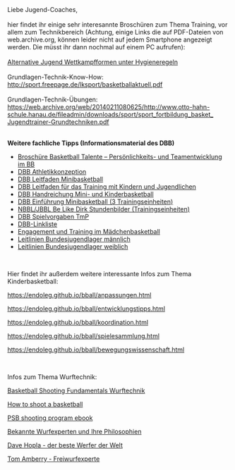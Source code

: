 <div class="gmail_quote">Liebe Jugend-Coaches,</div>
<div class="gmail_quote">&nbsp;</div>
<div class="gmail_quote">hier findet ihr einige sehr interesannte Brosch&uuml;ren zum Thema Training, vor allem zum Technikbereich (Achtung, einige Links die auf PDF-Dateien von web.archive.org, k&ouml;nnen leider nicht auf jedem Smartphone angezeigt werden. Die m&uuml;sst ihr dann nochmal auf einem PC aufrufen):</div>
<div class="gmail_quote">&nbsp;</div>
<div class="gmail_quote">
<div class="gs">
<div class="">
<div id=":25t" class="ii gt">
<div id=":25u" class="a3s aiL ">
<div dir="ltr"><a href="https://www.basketball-bund.de/wp-content/uploads/Alternative-Jugend-Wettkampfformen-unter-Hygieneregeln.pdf" target="_blank" rel="noopener" data-saferedirecturl="https://www.google.com/url?q=https://www.basketball-bund.de/wp-content/uploads/Alternative-Jugend-Wettkampfformen-unter-Hygieneregeln.pdf&amp;source=gmail&amp;ust=1622240292652000&amp;usg=AFQjCNGbb3_y6rGgoyf63Aas32ckbZAzfg">Alternative Jugend Wettkampfformen unter Hygieneregeln</a>
<div class="yj6qo">&nbsp;</div>
<div class="adL">Grundlagen-Technik-Know-How:&nbsp;</div>
</div>
</div>
</div>
</div>
</div>
</div>
<div class="gmail_quote"><a href="http://sport.freepage.de/lksport/basketballaktuell.pdf" target="_blank" rel="noopener" data-saferedirecturl="https://www.google.com/url?q=http://sport.freepage.de/lksport/basketballaktuell.pdf&amp;source=gmail&amp;ust=1622235016971000&amp;usg=AFQjCNGmk-FvUW1tuRvw6HojzW9ugBklUg">h<wbr />ttp://sport.freepage.de/<u></u>lkspor<wbr />t/basketballaktuell.pdf</a></div>
<div class="gmail_quote">&nbsp;</div>
<div class="gmail_quote">Grundlagen-Technik-&Uuml;bungen:&nbsp;<br /><a href="https://web.archive.org/web/20140211080625/http://www.otto-hahn-schule.hanau.de/fileadmin/downloads/sport/sport_fortbildung_basket_Jugendtrainer-Grundtechniken.pdf" target="_blank" rel="noopener" data-saferedirecturl="https://www.google.com/url?q=https://web.archive.org/web/20140211080625/http://www.otto-hahn-schule.hanau.de/fileadmin/downloads/sport/sport_fortbildung_basket_Jugendtrainer-Grundtechniken.pdf&amp;source=gmail&amp;ust=1622235016971000&amp;usg=AFQjCNH1-yiRiNWPNw49Z9ZxzgcvzzyLdg">ht<wbr />tps://web.archive.org/web/<wbr />20140211080625/http://www.<wbr />otto-hahn-schule.hanau.de/<wbr />fileadmin/downloads/sport/<wbr />sport_fortbildung_basket_<wbr />Jugendtrainer-Grundtechniken.<wbr />pdf</a></div>
<div class="gmail_quote">&nbsp;</div>
<div class="gmail_quote">
<p><strong>Weitere fachliche Tipps (</strong><strong>Informationsmaterial des DBB)</strong></p>
<ul>
<li><a href="https://www.basketball-bund.de/wp-content/uploads/Brosch%C3%BCre-Basketball-Talent-%C3%9Cbungs%C3%BCbersicht-zum-psychologischen-Training-im-BB-Final.pdf" target="_blank" rel="noopener noreferrer" data-saferedirecturl="https://www.google.com/url?q=https://www.basketball-bund.de/wp-content/uploads/Brosch%25C3%25BCre-Basketball-Talent-%25C3%259Cbungs%25C3%25BCbersicht-zum-psychologischen-Training-im-BB-Final.pdf&amp;source=gmail&amp;ust=1622235016971000&amp;usg=AFQjCNGJfqA_JB4mQy5h8wROmvKuywQkjA">Brosch&uuml;re Basketball Talente &ndash; Pers&ouml;nlichkeits- und Teamentwicklung im BB</a></li>
<li><a href="https://www.basketball-bund.de/wp-content/uploads/Athletikkonzeption-DBB.pdf" target="_blank" rel="noopener noreferrer" data-saferedirecturl="https://www.google.com/url?q=https://www.basketball-bund.de/wp-content/uploads/Athletikkonzeption-DBB.pdf&amp;source=gmail&amp;ust=1622235016971000&amp;usg=AFQjCNEqSvEq9xOV1ITWIWAnckoR0h8mRA">DBB Athletikkonzeption</a></li>
<li><a href="https://www.basketball-bund.de/wp-content/uploads/Leitfaden_Minibasketball-2017_web.pdf" target="_blank" rel="noopener noreferrer" data-saferedirecturl="https://www.google.com/url?q=https://www.basketball-bund.de/wp-content/uploads/Leitfaden_Minibasketball-2017_web.pdf&amp;source=gmail&amp;ust=1622235016971000&amp;usg=AFQjCNFdmET9VlkbMf3f2L-T88m73LzHqw">DBB Leitfaden Minibasketball</a></li>
<li><a href="http://www.basketball-bund.de/wp-content/uploads/1.10-Leitfaden-fuer-das-Training-mit-Kindern-und-Jugendlichen.pdf" target="_blank" rel="noopener noreferrer" data-saferedirecturl="https://www.google.com/url?q=http://www.basketball-bund.de/wp-content/uploads/1.10-Leitfaden-fuer-das-Training-mit-Kindern-und-Jugendlichen.pdf&amp;source=gmail&amp;ust=1622235016971000&amp;usg=AFQjCNF10G5SeOstuBgSkjj9prfzRxIMVw">DBB Leitfaden f&uuml;r das Training mit Kindern und Jugendlichen</a></li>
<li><a href="https://www.basketball-bund.de/wp-content/uploads/Handreichung-Mini-und-Kinderbasketball_web1.pdf" target="_blank" rel="noopener noreferrer" data-saferedirecturl="https://www.google.com/url?q=https://www.basketball-bund.de/wp-content/uploads/Handreichung-Mini-und-Kinderbasketball_web1.pdf&amp;source=gmail&amp;ust=1622235016971000&amp;usg=AFQjCNEgqFc1XHL4oV0jXVTiX1tczUCyMw">DBB Handreichung Mini- und Kinderbasketball</a></li>
<li><a href="http://www.basketball-bund.de/wp-content/uploads/Einf%C3%BChrung-Minibasketball-komplett-Lit..pdf" target="_blank" rel="noopener noreferrer" data-saferedirecturl="https://www.google.com/url?q=http://www.basketball-bund.de/wp-content/uploads/Einf%25C3%25BChrung-Minibasketball-komplett-Lit..pdf&amp;source=gmail&amp;ust=1622235016971000&amp;usg=AFQjCNG1UGyvEoPWKDOgvmkFr7nwQl-tpg">DBB Einf&uuml;hrung Minibasketball (3 Trainingseinheiten)</a></li>
<li><a href="https://www.nbbl-basketball.de/download/coaching/Be_like_Dirk_Stundenbilder_klein.pdf" target="_blank" rel="noopener noreferrer" data-saferedirecturl="https://www.google.com/url?q=https://www.nbbl-basketball.de/download/coaching/Be_like_Dirk_Stundenbilder_klein.pdf&amp;source=gmail&amp;ust=1622235016971000&amp;usg=AFQjCNFiLl8XTp2hqrGFUe8wVGnXi0mHMQ">NBBL/JBBL Be Like Dirk Stundenbilder (Trainingseinheiten)</a></li>
<li><a href="https://www.basketball-bund.de/wp-content/uploads/1.2-Spielvorgaben-TmP.pdf" target="_blank" rel="noopener noreferrer" data-saferedirecturl="https://www.google.com/url?q=https://www.basketball-bund.de/wp-content/uploads/1.2-Spielvorgaben-TmP.pdf&amp;source=gmail&amp;ust=1622235016971000&amp;usg=AFQjCNHhzJVXo_y2lsfXeqS73NA60Z0mpw">DBB Spielvorgaben TmP</a></li>
<li><a href="https://www.basketball-bund.de/teams/trainerkader-athleteneltern" target="_blank" rel="noopener" data-saferedirecturl="https://www.google.com/url?q=https://www.basketball-bund.de/teams/trainerkader-athleteneltern&amp;source=gmail&amp;ust=1622235016971000&amp;usg=AFQjCNEom1teCLPwuxn0VmwOk-yW2YYJOA">DBB-Linkliste</a></li>
<li><a href="https://www.basketball-bund.de/wp-content/uploads/DBB_Maedchenbasketball_2020_WEB-2.pdf">Engagement und Training im M&auml;dchenbasketball</a></li>
<li><a href="https://www.basketball-bund.de/wp-content/uploads/1.4b-Leitlinien-Bundesjugendlager-m%C3%A4nnlich.pdf">Leitlinien Bundesjugendlager m&auml;nnlich</a></li>
<li><a href="https://www.basketball-bund.de/wp-content/uploads/Leitlinien-BJL-wbl-2019.pdf">Leitlinien Bundesjugendlager weiblich</a></li>
</ul>
<p>&nbsp;</p>
<p>Hier findet ihr au&szlig;erdem weitere interessante Infos zum Thema Kinderbasketball:</p>
</div>
<p><a href="https://endoleg.github.io/bball/anpassungen.html">https://endoleg.github.io/bball/anpassungen.html</a></p>
<p><a href="https://endoleg.github.io/bball/entwicklungstipps.html">https://endoleg.github.io/bball/entwicklungstipps.html</a></p>
<p><a href="https://endoleg.github.io/bball/koordination.html">https://endoleg.github.io/bball/koordination.html</a></p>
<p><a href="https://endoleg.github.io/bball/spielesammlung.html">https://endoleg.github.io/bball/spielesammlung.html</a></p>
<p><a href="https://endoleg.github.io/bball/bewegungswissenschaft.html">https://endoleg.github.io/bball/bewegungswissenschaft.html</a></p>
<p>&nbsp;</p>
<p>Infos zum Thema Wurftechnik:</p>

<p><a href="https://ozswoosh.com/wp-content/uploads/2017/09/Bball-WA-Teach-Shooting-Manual.pdf">Basketball Shooting Fundamentals Wurftechnik</a></p>
<p><a href="http://static1.1.sqspcdn.com/static/f/1477050/23367782/1377216317917/How+to+Shoot+a+Basketball.pdf?token=pSTwy2rQurJXfot83a6ogjYq9is%3D">How to shoot a basketball</a></p>
<p><a href="https://proskillsbasketball.com/wp-content/uploads/2019/11/psb-shooting-program-ebook.pdf">PSB shooting program ebook</a></p>
<p><a href="https://endoleg.github.io/bball/shootingdoctors.html">Bekannte Wurfexperten und Ihre Philosophien</a></p>
<p><a href="https://endoleg.github.io/bball/dave-hopla.html">Dave Hopla - der beste Werfer der Welt</a></p>
<p><a href="https://github.com/endoleg/endoleg.github.io/raw/master/bball/Tom-Amberry-7-steps-free-throw.pdf">Tom Amberry - Freiwurfexperte</a></p>

